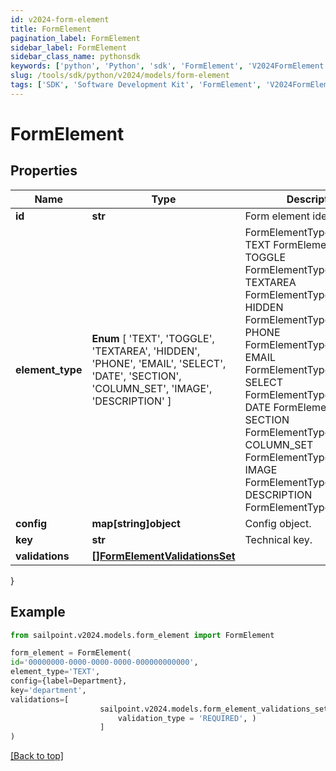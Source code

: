 ```yaml
---
id: v2024-form-element
title: FormElement
pagination_label: FormElement
sidebar_label: FormElement
sidebar_class_name: pythonsdk
keywords: ['python', 'Python', 'sdk', 'FormElement', 'V2024FormElement']
slug: /tools/sdk/python/v2024/models/form-element
tags: ['SDK', 'Software Development Kit', 'FormElement', 'V2024FormElement']
---
```


# FormElement

## Properties

| Name | Type | Description | Notes |
| --- | --- | --- | --- |
| **id** | **str** | Form element identifier. | [optional] |
| **element_type** | **Enum** [ 'TEXT', 'TOGGLE', 'TEXTAREA', 'HIDDEN', 'PHONE', 'EMAIL', 'SELECT', 'DATE', 'SECTION', 'COLUMN_SET', 'IMAGE', 'DESCRIPTION' ] | FormElementType value. TEXT FormElementTypeText TOGGLE FormElementTypeToggle TEXTAREA FormElementTypeTextArea HIDDEN FormElementTypeHidden PHONE FormElementTypePhone EMAIL FormElementTypeEmail SELECT FormElementTypeSelect DATE FormElementTypeDate SECTION FormElementTypeSection COLUMN_SET FormElementTypeColumns IMAGE FormElementTypeImage DESCRIPTION FormElementTypeDescription | [optional] |
| **config** | **map[string]object** | Config object. | [optional] |
| **key** | **str** | Technical key. | [optional] |
| **validations** | [**[]FormElementValidationsSet**](form-element-validations-set) |  | [optional] |

}

## Example

```python
from sailpoint.v2024.models.form_element import FormElement

form_element = FormElement(
id='00000000-0000-0000-0000-000000000000',
element_type='TEXT',
config={label=Department},
key='department',
validations=[
                    sailpoint.v2024.models.form_element_validations_set.FormElementValidationsSet(
                        validation_type = 'REQUIRED', )
                    ]
)

```

[[Back to top]](#)

